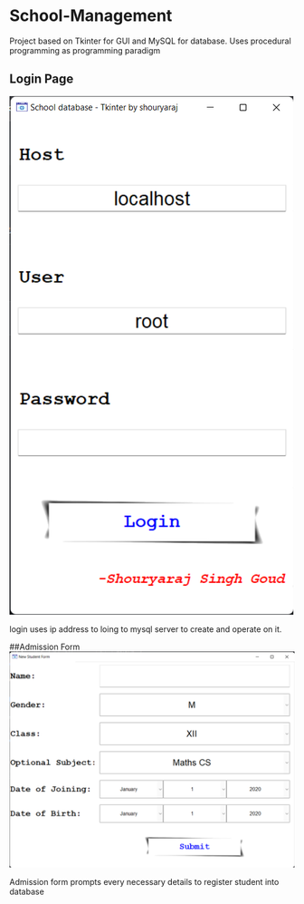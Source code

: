 # School-Management
Project based on Tkinter for GUI and MySQL  for database. Uses procedural programming as programming paradigm

## Login Page
![Login page](Login_Screen.png)

login uses ip address to loing to mysql server to create and operate on it.

##Admission Form
![Admission Form](Admission_Form.png)

Admission form prompts every necessary details to register student into database
